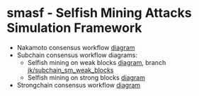 # smasf - Selfish Mining Attacks Simulation Framework

- Nakamoto consensus workflow [diagram](https://miro.com/app/board/uXjVMeBFZw8=/?share_link_id=254956633663)
- Subchain consensus workflow diagrams:
  - Selfish mining on weak blocks [diagram](https://miro.com/app/board/uXjVMaBHSA8=/?share_link_id=48031802517),
  branch [jk/subchain_sm_weak_blocks](https://github.com/Jakub-Kubik/smasf/pull/46)
  - Selfish mining on strong blocks [diagram](https://miro.com/app/board/uXjVMZAjw5U=/?share_link_id=461307748735)
- Strongchain consensus workflow [diagram](https://miro.com/app/board/uXjVMZA5Qwk=/?share_link_id=74039294125)

